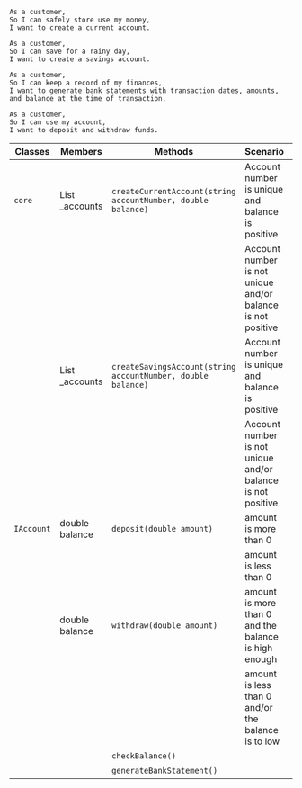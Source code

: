 ```
As a customer,
So I can safely store use my money,
I want to create a current account.

As a customer,
So I can save for a rainy day,
I want to create a savings account.

As a customer,
So I can keep a record of my finances,
I want to generate bank statements with transaction dates, amounts, and balance at the time of transaction.

As a customer,
So I can use my account,
I want to deposit and withdraw funds.
```

| Classes    | Members                  | Methods                                                      | Scenario                                                    | Outputs |
|------------|--------------------------|--------------------------------------------------------------|-------------------------------------------------------------|---------|
| `core`     | List<IAccount> _accounts | `createCurrentAccount(string accountNumber, double balance)` | Account number is unique and balance is positive            | true    |
|            |                          |                                                              | Account number is not unique and/or balance is not positive | false   |
|            | List<IAccount> _accounts | `createSavingsAccount(string accountNumber, double balance)` | Account number is unique and balance is positive            | true    |
|            |                          |                                                              | Account number is not unique and/or balance is not positive | false   |
| `IAccount` | double balance           | `deposit(double amount)`                                     | amount is more than 0                                       | true    |
|            |                          |                                                              | amount is less than 0                                       | false   |
|            | double balance           | `withdraw(double amount)`                                    | amount is more than 0 and the balance is high enough        | true    |
|            |                          |                                                              | amount is less than 0 and/or the balance is to low          | false   |
|            |                          | `checkBalance()`                                             |                                                             | double  |
|            |                          | `generateBankStatement()`                                    |                                                             | string  |